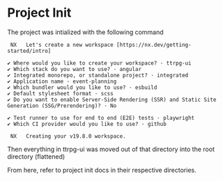 # Project Init

The project was intialized with the following command

```shell
 NX   Let's create a new workspace [https://nx.dev/getting-started/intro]

✔ Where would you like to create your workspace? · ttrpg-ui
✔ Which stack do you want to use? · angular
✔ Integrated monorepo, or standalone project? · integrated
✔ Application name · event-planning
✔ Which bundler would you like to use? · esbuild
✔ Default stylesheet format · scss
✔ Do you want to enable Server-Side Rendering (SSR) and Static Site Generation (SSG/Prerendering)? · No

✔ Test runner to use for end to end (E2E) tests · playwright
✔ Which CI provider would you like to use? · github

 NX   Creating your v19.8.0 workspace.
```

Then everything in ttrpg-ui was moved out of that directory into the root directory (flattened)

From here, refer to project init docs in their respective directories.
